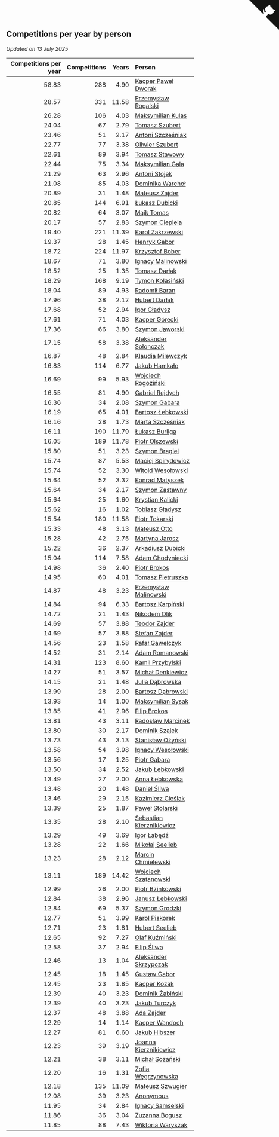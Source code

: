 ## Competitions per year by person

*Updated on 13 July 2025*

| Competitions per year | Competitions | Years | Person |
| ---: | ---: | ---: | :--- |
| 58.83 | 288 | 4.90 | [Kacper Paweł Dworak](https://www.worldcubeassociation.org/persons/2020DWOR01) |
| 28.57 | 331 | 11.58 | [Przemysław Rogalski](https://www.worldcubeassociation.org/persons/2013ROGA02) |
| 26.28 | 106 | 4.03 | [Maksymilian Kulas](https://www.worldcubeassociation.org/persons/2021KULA02) |
| 24.04 | 67 | 2.79 | [Tomasz Szubert](https://www.worldcubeassociation.org/persons/2022SZUB02) |
| 23.46 | 51 | 2.17 | [Antoni Szcześniak](https://www.worldcubeassociation.org/persons/2023SZCZ04) |
| 22.77 | 77 | 3.38 | [Oliwier Szubert](https://www.worldcubeassociation.org/persons/2022SZUB01) |
| 22.61 | 89 | 3.94 | [Tomasz Stawowy](https://www.worldcubeassociation.org/persons/2021STAW01) |
| 22.44 | 75 | 3.34 | [Maksymilian Gala](https://www.worldcubeassociation.org/persons/2022GALA01) |
| 21.29 | 63 | 2.96 | [Antoni Stojek](https://www.worldcubeassociation.org/persons/2022STOJ03) |
| 21.08 | 85 | 4.03 | [Dominika Warchoł](https://www.worldcubeassociation.org/persons/2021WARC01) |
| 20.89 | 31 | 1.48 | [Mateusz Zajder](https://www.worldcubeassociation.org/persons/2024ZAJD01) |
| 20.85 | 144 | 6.91 | [Łukasz Dubicki](https://www.worldcubeassociation.org/persons/2018DUBI01) |
| 20.82 | 64 | 3.07 | [Majk Tomas](https://www.worldcubeassociation.org/persons/2022TOMA05) |
| 20.17 | 57 | 2.83 | [Szymon Ciepiela](https://www.worldcubeassociation.org/persons/2022CIEP01) |
| 19.40 | 221 | 11.39 | [Karol Zakrzewski](https://www.worldcubeassociation.org/persons/2014ZAKR01) |
| 19.37 | 28 | 1.45 | [Henryk Gabor](https://www.worldcubeassociation.org/persons/2024GABO02) |
| 18.72 | 224 | 11.97 | [Krzysztof Bober](https://www.worldcubeassociation.org/persons/2013BOBE01) |
| 18.67 | 71 | 3.80 | [Ignacy Malinowski](https://www.worldcubeassociation.org/persons/2021MALI02) |
| 18.52 | 25 | 1.35 | [Tomasz Darłak](https://www.worldcubeassociation.org/persons/2024DARL01) |
| 18.29 | 168 | 9.19 | [Tymon Kolasiński](https://www.worldcubeassociation.org/persons/2016KOLA02) |
| 18.04 | 89 | 4.93 | [Radomił Baran](https://www.worldcubeassociation.org/persons/2020BARA02) |
| 17.96 | 38 | 2.12 | [Hubert Darłak](https://www.worldcubeassociation.org/persons/2023DARL03) |
| 17.68 | 52 | 2.94 | [Igor Gładysz](https://www.worldcubeassociation.org/persons/2022GLAD01) |
| 17.61 | 71 | 4.03 | [Kacper Górecki](https://www.worldcubeassociation.org/persons/2021GORE01) |
| 17.36 | 66 | 3.80 | [Szymon Jaworski](https://www.worldcubeassociation.org/persons/2021JAWO01) |
| 17.15 | 58 | 3.38 | [Aleksander Sołonczak](https://www.worldcubeassociation.org/persons/2022SOLO01) |
| 16.87 | 48 | 2.84 | [Klaudia Milewczyk](https://www.worldcubeassociation.org/persons/2022MILE05) |
| 16.83 | 114 | 6.77 | [Jakub Hamkało](https://www.worldcubeassociation.org/persons/2018HAMK01) |
| 16.69 | 99 | 5.93 | [Wojciech Rogoziński](https://www.worldcubeassociation.org/persons/2019ROGO04) |
| 16.55 | 81 | 4.90 | [Gabriel Rejdych](https://www.worldcubeassociation.org/persons/2020REJD01) |
| 16.36 | 34 | 2.08 | [Szymon Gabara](https://www.worldcubeassociation.org/persons/2023GABA01) |
| 16.19 | 65 | 4.01 | [Bartosz Łebkowski](https://www.worldcubeassociation.org/persons/2021LEBK01) |
| 16.16 | 28 | 1.73 | [Marta Szcześniak](https://www.worldcubeassociation.org/persons/2023SZCZ07) |
| 16.11 | 190 | 11.79 | [Łukasz Burliga](https://www.worldcubeassociation.org/persons/2013BURL01) |
| 16.05 | 189 | 11.78 | [Piotr Olszewski](https://www.worldcubeassociation.org/persons/2013OLSZ02) |
| 15.80 | 51 | 3.23 | [Szymon Brągiel](https://www.worldcubeassociation.org/persons/2022BRAG03) |
| 15.74 | 87 | 5.53 | [Maciej Spirydowicz](https://www.worldcubeassociation.org/persons/2020SPIR01) |
| 15.74 | 52 | 3.30 | [Witold Wesołowski](https://www.worldcubeassociation.org/persons/2022WESO01) |
| 15.64 | 52 | 3.32 | [Konrad Matyszek](https://www.worldcubeassociation.org/persons/2022MATY02) |
| 15.64 | 34 | 2.17 | [Szymon Zastawny](https://www.worldcubeassociation.org/persons/2023ZAST01) |
| 15.64 | 25 | 1.60 | [Krystian Kalicki](https://www.worldcubeassociation.org/persons/2023KALI10) |
| 15.62 | 16 | 1.02 | [Tobiasz Gładysz](https://www.worldcubeassociation.org/persons/2024GLAD02) |
| 15.54 | 180 | 11.58 | [Piotr Tokarski](https://www.worldcubeassociation.org/persons/2013TOKA01) |
| 15.33 | 48 | 3.13 | [Mateusz Otto](https://www.worldcubeassociation.org/persons/2022OTTO01) |
| 15.28 | 42 | 2.75 | [Martyna Jarosz](https://www.worldcubeassociation.org/persons/2022JARO01) |
| 15.22 | 36 | 2.37 | [Arkadiusz Dubicki](https://www.worldcubeassociation.org/persons/2023DUBI01) |
| 15.04 | 114 | 7.58 | [Adam Chodyniecki](https://www.worldcubeassociation.org/persons/2017CHOD02) |
| 14.98 | 36 | 2.40 | [Piotr Brokos](https://www.worldcubeassociation.org/persons/2023BROK01) |
| 14.95 | 60 | 4.01 | [Tomasz Pietruszka](https://www.worldcubeassociation.org/persons/2021PIET01) |
| 14.87 | 48 | 3.23 | [Przemysław Malinowski](https://www.worldcubeassociation.org/persons/2022MALI01) |
| 14.84 | 94 | 6.33 | [Bartosz Karpiński](https://www.worldcubeassociation.org/persons/2019KARP03) |
| 14.72 | 21 | 1.43 | [Nikodem Olik](https://www.worldcubeassociation.org/persons/2024OLIK01) |
| 14.69 | 57 | 3.88 | [Teodor Zajder](https://www.worldcubeassociation.org/persons/2021ZAJD03) |
| 14.69 | 57 | 3.88 | [Stefan Zajder](https://www.worldcubeassociation.org/persons/2021ZAJD02) |
| 14.56 | 23 | 1.58 | [Rafał Gawełczyk](https://www.worldcubeassociation.org/persons/2023GAWE01) |
| 14.52 | 31 | 2.14 | [Adam Romanowski](https://www.worldcubeassociation.org/persons/2023ROMA10) |
| 14.31 | 123 | 8.60 | [Kamil Przybylski](https://www.worldcubeassociation.org/persons/2016PRZY01) |
| 14.27 | 51 | 3.57 | [Michał Denkiewicz](https://www.worldcubeassociation.org/persons/2021DENK01) |
| 14.15 | 21 | 1.48 | [Julia Dąbrowska](https://www.worldcubeassociation.org/persons/2024DABR01) |
| 13.99 | 28 | 2.00 | [Bartosz Dąbrowski](https://www.worldcubeassociation.org/persons/2023DABR07) |
| 13.93 | 14 | 1.00 | [Maksymilian Sysak](https://www.worldcubeassociation.org/persons/2024SYSA01) |
| 13.85 | 41 | 2.96 | [Filip Brokos](https://www.worldcubeassociation.org/persons/2022BROK03) |
| 13.81 | 43 | 3.11 | [Radosław Marcinek](https://www.worldcubeassociation.org/persons/2022MARC05) |
| 13.80 | 30 | 2.17 | [Dominik Szajek](https://www.worldcubeassociation.org/persons/2023SZAJ01) |
| 13.73 | 43 | 3.13 | [Stanisław Ożyński](https://www.worldcubeassociation.org/persons/2022OZYN01) |
| 13.58 | 54 | 3.98 | [Ignacy Wesołowski](https://www.worldcubeassociation.org/persons/2021WESO01) |
| 13.56 | 17 | 1.25 | [Piotr Gabara](https://www.worldcubeassociation.org/persons/2024GABA02) |
| 13.50 | 34 | 2.52 | [Jakub Łebkowski](https://www.worldcubeassociation.org/persons/2023LEBK01) |
| 13.49 | 27 | 2.00 | [Anna Łebkowska](https://www.worldcubeassociation.org/persons/2023LEBK04) |
| 13.48 | 20 | 1.48 | [Daniel Śliwa](https://www.worldcubeassociation.org/persons/2024SLIW01) |
| 13.46 | 29 | 2.15 | [Kazimierz Cieślak](https://www.worldcubeassociation.org/persons/2023CIES01) |
| 13.39 | 25 | 1.87 | [Paweł Stolarski](https://www.worldcubeassociation.org/persons/2023STOL04) |
| 13.35 | 28 | 2.10 | [Sebastian Kierznikiewicz](https://www.worldcubeassociation.org/persons/2023KIER02) |
| 13.29 | 49 | 3.69 | [Igor Łabędź](https://www.worldcubeassociation.org/persons/2021LABE01) |
| 13.28 | 22 | 1.66 | [Mikołaj Seelieb](https://www.worldcubeassociation.org/persons/2023SEEL04) |
| 13.23 | 28 | 2.12 | [Marcin Chmielewski](https://www.worldcubeassociation.org/persons/2023CHMI01) |
| 13.11 | 189 | 14.42 | [Wojciech Szatanowski](https://www.worldcubeassociation.org/persons/2011SZAT01) |
| 12.99 | 26 | 2.00 | [Piotr Bzinkowski](https://www.worldcubeassociation.org/persons/2023BZIN01) |
| 12.84 | 38 | 2.96 | [Janusz Łebkowski](https://www.worldcubeassociation.org/persons/2022LEBK01) |
| 12.84 | 69 | 5.37 | [Szymon Grodzki](https://www.worldcubeassociation.org/persons/2020GROD01) |
| 12.77 | 51 | 3.99 | [Karol Piskorek](https://www.worldcubeassociation.org/persons/2021PISK01) |
| 12.71 | 23 | 1.81 | [Hubert Seelieb](https://www.worldcubeassociation.org/persons/2023SEEL02) |
| 12.65 | 92 | 7.27 | [Olaf Kuźmiński](https://www.worldcubeassociation.org/persons/2018KUZM02) |
| 12.58 | 37 | 2.94 | [Filip Śliwa](https://www.worldcubeassociation.org/persons/2022SLIW01) |
| 12.46 | 13 | 1.04 | [Aleksander Skrzypczak](https://www.worldcubeassociation.org/persons/2024SKRZ01) |
| 12.45 | 18 | 1.45 | [Gustaw Gabor](https://www.worldcubeassociation.org/persons/2024GABO01) |
| 12.45 | 23 | 1.85 | [Kacper Kozak](https://www.worldcubeassociation.org/persons/2023KOZA05) |
| 12.39 | 40 | 3.23 | [Dominik Żabiński](https://www.worldcubeassociation.org/persons/2022ZABI01) |
| 12.39 | 40 | 3.23 | [Jakub Turczyk](https://www.worldcubeassociation.org/persons/2022TURC02) |
| 12.37 | 48 | 3.88 | [Ada Zajder](https://www.worldcubeassociation.org/persons/2021ZAJD01) |
| 12.29 | 14 | 1.14 | [Kacper Wandoch](https://www.worldcubeassociation.org/persons/2024WAND01) |
| 12.27 | 81 | 6.60 | [Jakub Hibszer](https://www.worldcubeassociation.org/persons/2018HIBS01) |
| 12.23 | 39 | 3.19 | [Joanna Kierznikiewicz](https://www.worldcubeassociation.org/persons/2022KIER01) |
| 12.21 | 38 | 3.11 | [Michał Sozański](https://www.worldcubeassociation.org/persons/2022SOZA02) |
| 12.20 | 16 | 1.31 | [Zofia Węgrzynowska](https://www.worldcubeassociation.org/persons/2024WEGR01) |
| 12.18 | 135 | 11.09 | [Mateusz Szwugier](https://www.worldcubeassociation.org/persons/2014SZWU01) |
| 12.08 | 39 | 3.23 | [Anonymous](https://www.worldcubeassociation.org/persons/2022ANON03) |
| 11.95 | 34 | 2.84 | [Ignacy Samselski](https://www.worldcubeassociation.org/persons/2022SAMS03) |
| 11.86 | 36 | 3.04 | [Zuzanna Bogusz](https://www.worldcubeassociation.org/persons/2022BOGU01) |
| 11.85 | 88 | 7.43 | [Wiktoria Waryszak](https://www.worldcubeassociation.org/persons/2018WARY01) |


<a href="https://github.com/maxidragon/wca_statistics_pl" class="github-corner" aria-label="View source on Github"><svg width="80" height="80" viewBox="0 0 250 250" style="fill:#151513; color:#fff; position: absolute; top: 0; border: 0; right: 0;" aria-hidden="true"><path d="M0,0 L115,115 L130,115 L142,142 L250,250 L250,0 Z"></path><path d="M128.3,109.0 C113.8,99.7 119.0,89.6 119.0,89.6 C122.0,82.7 120.5,78.6 120.5,78.6 C119.2,72.0 123.4,76.3 123.4,76.3 C127.3,80.9 125.5,87.3 125.5,87.3 C122.9,97.6 130.6,101.9 134.4,103.2" fill="currentColor" style="transform-origin: 130px 106px;" class="octo-arm"></path><path d="M115.0,115.0 C114.9,115.1 118.7,116.5 119.8,115.4 L133.7,101.6 C136.9,99.2 139.9,98.4 142.2,98.6 C133.8,88.0 127.5,74.4 143.8,58.0 C148.5,53.4 154.0,51.2 159.7,51.0 C160.3,49.4 163.2,43.6 171.4,40.1 C171.4,40.1 176.1,42.5 178.8,56.2 C183.1,58.6 187.2,61.8 190.9,65.4 C194.5,69.0 197.7,73.2 200.1,77.6 C213.8,80.2 216.3,84.9 216.3,84.9 C212.7,93.1 206.9,96.0 205.4,96.6 C205.1,102.4 203.0,107.8 198.3,112.5 C181.9,128.9 168.3,122.5 157.7,114.1 C157.9,116.9 156.7,120.9 152.7,124.9 L141.0,136.5 C139.8,137.7 141.6,141.9 141.8,141.8 Z" fill="currentColor" class="octo-body"></path></svg></a><style>.github-corner:hover .octo-arm{animation:octocat-wave 560ms ease-in-out}@keyframes octocat-wave{0%,100%{transform:rotate(0)}20%,60%{transform:rotate(-25deg)}40%,80%{transform:rotate(10deg)}}@media (max-width:500px){.github-corner:hover .octo-arm{animation:none}.github-corner .octo-arm{animation:octocat-wave 560ms ease-in-out}}</style>
